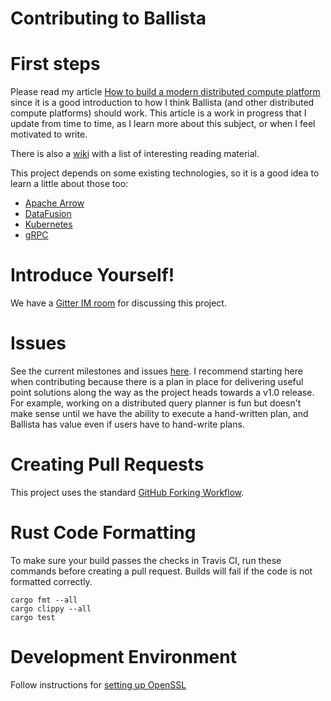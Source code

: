 # Contributing to Ballista

# First steps

Please read my article [How to build a modern distributed compute platform](https://andygrove.io/how_to_build_a_modern_distributed_compute_platform/) since it is a good introduction to how I think Ballista (and other distributed compute platforms) should work. This article is a work in progress that I update from time to time, as I learn more about this subject, or when I feel motivated to write.

There is also a [wiki](https://github.com/andygrove/ballista/wiki) with a list of interesting reading material.

This project depends on some existing technologies, so it is a good idea to learn a little about those too:

- [Apache Arrow](https://arrow.apache.org/)
- [DataFusion](https://github.com/apache/arrow/tree/master/rust/datafusion)
- [Kubernetes](https://kubernetes.io/)
- [gRPC](https://grpc.io/)

# Introduce Yourself!

We have a [Gitter IM room](https://gitter.im/ballista-rs/community) for discussing this project. 

# Issues

See the current milestones and issues [here](https://github.com/ballista-compute/ballista/milestones?direction=asc&sort=title&state=open). I recommend starting here when contributing because there is a plan in place for delivering useful point solutions along the way as the project heads towards a v1.0 release. For example, working on a distributed query planner is fun but doesn't make sense until we have the ability to execute a hand-written plan, and Ballista has value even if users have to hand-write plans.

# Creating Pull Requests

This project uses the standard [GitHub Forking Workflow](https://gist.github.com/Chaser324/ce0505fbed06b947d962).

# Rust Code Formatting

To make sure your build passes the checks in Travis CI, run these commands before creating a pull request. Builds will fail if the code is not formatted correctly.

```
cargo fmt --all
cargo clippy --all
cargo test
```

# Development Environment

Follow instructions for [setting up OpenSSL](https://docs.rs/openssl/0.10.28/openssl/)

